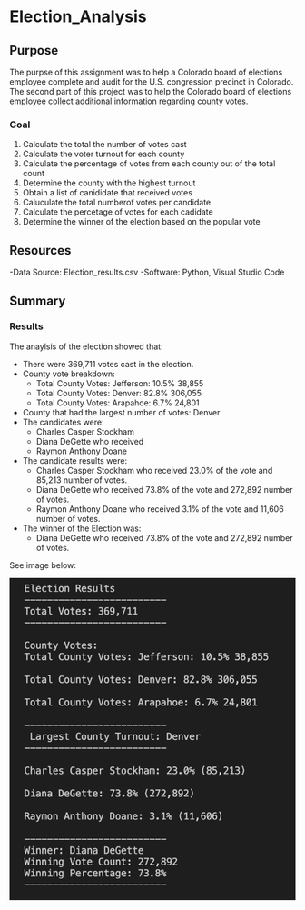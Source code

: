 # **Election_Analysis**

## **Purpose**
The purpse of this assignment was to help a Colorado board of elections employee complete and audit for the U.S. congression precinct in Colorado. The second part of this project was to help the Colorado board of elections employee collect additional information regarding county votes.

### **Goal**
1. Calculate the total the number of votes cast
2. Calculate the voter turnout for each county
3. Calculate the percentage of votes from each county out of the total count
4. Determine the county with the highest turnout
5. Obtain a list of canididate that received votes
6. Caluculate the total numberof votes per candidate
7. Calculate the percetage of votes for each cadidate
8. Determine the winner of the election based on the popular vote

## **Resources**
-Data Source: Election_results.csv
-Software: Python, Visual Studio Code

## **Summary**
### **Results**
The anaylsis of the election showed that:
- There were 369,711 votes cast in the election.
- County vote breakdown:
  - Total County Votes: Jefferson: 10.5% 38,855
  - Total County Votes: Denver: 82.8% 306,055
  - Total County Votes: Arapahoe: 6.7% 24,801
- County that had the largest number of votes: Denver
- The candidates were:
  - Charles Casper Stockham
  - Diana DeGette who received
  - Raymon Anthony Doane
- The candidate results were:
  - Charles Casper Stockham who received 23.0% of the vote and 85,213 number of votes.
  - Diana DeGette who received 73.8% of the vote and 272,892 number of votes.
  - Raymon Anthony Doane who received 3.1% of the vote and 11,606 number of votes.
- The winner of the Election was:
  - Diana DeGette who received 73.8% of the vote and 272,892 number of votes.

See image below:

![this is an image](results.png)







